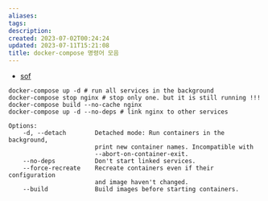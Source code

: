 ```yaml
---
aliases: 
tags: 
description:
created: 2023-07-02T00:24:24
updated: 2023-07-11T15:21:08
title: docker-compose 명령어 모음
---
```

- [sof](https://stackoverflow.com/questions/36884991/how-to-rebuild-docker-container-in-docker-compose-yml)

```shell
docker-compose up -d # run all services in the background
docker-compose stop nginx # stop only one. but it is still running !!!
docker-compose build --no-cache nginx 
docker-compose up -d --no-deps # link nginx to other services

```

```
Options:
    -d, --detach        Detached mode: Run containers in the background,
                        print new container names. Incompatible with
                        --abort-on-container-exit.
    --no-deps           Don't start linked services.
    --force-recreate    Recreate containers even if their configuration
                        and image haven't changed.
    --build             Build images before starting containers.
```